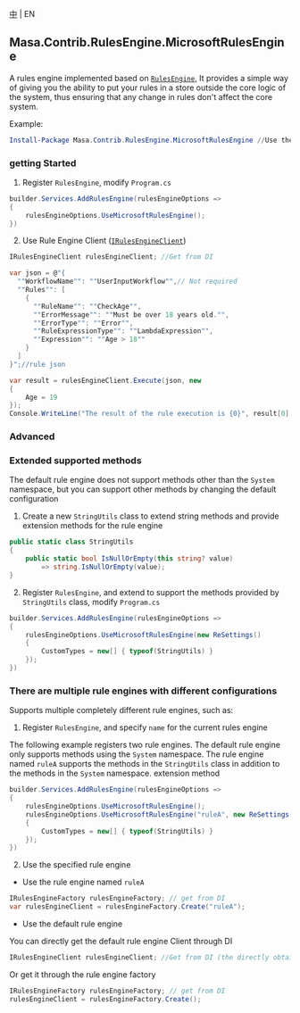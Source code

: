 [中](README.zh-CN.md) | EN

## Masa.Contrib.RulesEngine.MicrosoftRulesEngine

A rules engine implemented based on [`RulesEngine`](https://github.com/microsoft/RulesEngine), It provides a simple way of giving you the ability to put your rules in a store outside the core logic of the system, thus ensuring that any change in rules don't affect the core system.

Example:

``` powershell
Install-Package Masa.Contrib.RulesEngine.MicrosoftRulesEngine //Use the rule engine provided by microsoft
```

### getting Started

1. Register `RulesEngine`, modify `Program.cs`

``` C#
builder.Services.AddRulesEngine(rulesEngineOptions =>
{
    rulesEngineOptions.UseMicrosoftRulesEngine();
})
```

2. Use Rule Engine Client ([`IRulesEngineClient`](../../../BuildingBlocks/RulesEngine/Masa.BuildingBlocks.RulesEngine/IRulesEngineClient.cs))

``` C#
IRulesEngineClient rulesEngineClient; //Get from DI

var json = @"{
  ""WorkflowName"": ""UserInputWorkflow"",// Not required
  ""Rules"": [
    {
      ""RuleName"": ""CheckAge"",
      ""ErrorMessage"": ""Must be over 18 years old."",
      ""ErrorType"": ""Error"",
      ""RuleExpressionType"": ""LambdaExpression"",
      ""Expression"": ""Age > 18""
    }
  ]
}";//rule json

var result = rulesEngineClient.Execute(json, new
{
    Age = 19
});
Console.WriteLine("The result of the rule execution is {0}", result[0].IsValid);
```

### Advanced

### Extended supported methods

The default rule engine does not support methods other than the `System` namespace, but you can support other methods by changing the default configuration

1. Create a new `StringUtils` class to extend string methods and provide extension methods for the rule engine

``` C#
public static class StringUtils
{
    public static bool IsNullOrEmpty(this string? value)
        => string.IsNullOrEmpty(value);
}
```

2. Register `RulesEngine`, and extend to support the methods provided by `StringUtils` class, modify `Program.cs`

``` C#
builder.Services.AddRulesEngine(rulesEngineOptions =>
{
    rulesEngineOptions.UseMicrosoftRulesEngine(new ReSettings()
    {
        CustomTypes = new[] { typeof(StringUtils) }
    });
})
```

### There are multiple rule engines with different configurations

Supports multiple completely different rule engines, such as:

1. Register `RulesEngine`, and specify `name` for the current rules engine

The following example registers two rule engines. The default rule engine only supports methods using the `System` namespace. The rule engine named `ruleA` supports the methods in the `StringUtils` class in addition to the methods in the `System` namespace. extension method

``` C#
builder.Services.AddRulesEngine(rulesEngineOptions =>
{
    rulesEngineOptions.UseMicrosoftRulesEngine();
    rulesEngineOptions.UseMicrosoftRulesEngine("ruleA", new ReSettings()
    {
        CustomTypes = new[] { typeof(StringUtils) }
    });
})
```

2. Use the specified rule engine

* Use the rule engine named `ruleA`

``` C#
IRulesEngineFactory rulesEngineFactory; // get from DI
var rulesEngineClient = rulesEngineFactory.Create("ruleA");
```

* Use the default rule engine

You can directly get the default rule engine Client through DI

``` C#
IRulesEngineClient rulesEngineClient; //Get from DI (the directly obtained rule engine Client is the default)
```

Or get it through the rule engine factory

``` C#
IRulesEngineFactory rulesEngineFactory; // get from DI
rulesEngineClient = rulesEngineFactory.Create();
```
